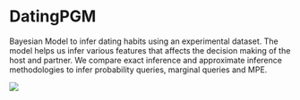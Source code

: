 # DatingPGM
Bayesian Model to infer dating habits using an experimental dataset. The model helps us infer various features that affects the decision making of the host and partner. We compare exact inference and approximate inference methodologies to infer probability queries, marginal queries and MPE.

![](quad_chart.png)
